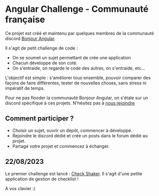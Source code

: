 # Angular Challenge - Communauté française

Ce projet est créé et maintenu par quelques membres de la communauté discord [Bonjour Angular](https://swll.to/18KKz).

Il s'agit de petit challenge de code :

- On se soumet un sujet permettant de crée une application
- Chacun développe de son coté.
- On s'entraide, on regarde le code des autres, on s'entraide, etc...

L'objectif est simple : s'améliorer tous ensemble, pouvoir comparer des façons de faire différentes, tester de nouvelles choses, sans stress ni impératif de temps.

Pour ne pas flooder la communauté Bonjour Angular, on s'étale sur un discord spécifique à ces projets. N'hésitez pas à [nous rejoindre](https://discord.gg/2E3mx4s5rT)

## Comment participer ?

- Choisir un sujet, ouvrir un dépôt, commencer à développé.
- Rejoindre le discord dédié et crée un posts dans le forum dédié au projet.
- Partagé votre projet et commencez à échanger.

## 22/08/2023

Le premier challenge est lancé : [Check Shaker](check-shaker.md).
Il s'agit d'une petite application de gestion de checklist !

A vos clavier :)

